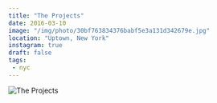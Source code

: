 ```yaml
---
title: "The Projects"
date: 2016-03-10
image: "/img/photo/30bf763834376babf5e3a131d342679e.jpg"
location: "Uptown, New York"
instagram: true
draft: false
tags:
 - nyc
---
```


![The Projects](/img/photo/30bf763834376babf5e3a131d342679e.jpg)
